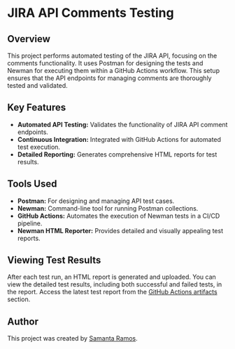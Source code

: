 # JIRA API Comments Testing

## Overview

This project performs automated testing of the JIRA API, focusing on the comments functionality. It uses Postman for designing the tests and Newman for executing them within a GitHub Actions workflow. This setup ensures that the API endpoints for managing comments are thoroughly tested and validated.

## Key Features

- **Automated API Testing:** Validates the functionality of JIRA API comment endpoints.
- **Continuous Integration:** Integrated with GitHub Actions for automated test execution.
- **Detailed Reporting:** Generates comprehensive HTML reports for test results.

## Tools Used

- **Postman:** For designing and managing API test cases.
- **Newman:** Command-line tool for running Postman collections.
- **GitHub Actions:** Automates the execution of Newman tests in a CI/CD pipeline.
- **Newman HTML Reporter:** Provides detailed and visually appealing test reports.

## Viewing Test Results

After each test run, an HTML report is generated and uploaded. You can view the detailed test results, including both successful and failed tests, in the report. Access the latest test report from the [GitHub Actions artifacts](https://github.com/SamantaRamosPodadera/api_test_jira/actions)
 section.

## Author

This project was created by [Samanta Ramos](https://www.linkedin.com/in/samantaramospodadera).

